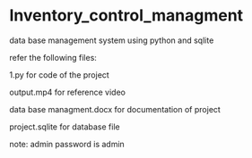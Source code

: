 # Inventory_control_managment
data base management  system using python and sqlite


refer the following files:


1.py for code of the project

output.mp4 for reference video

data base managment.docx  for documentation of project

project.sqlite for database file


note: admin password is admin
